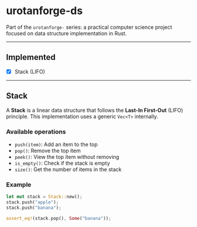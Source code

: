 # urotanforge-ds

Part of the `urotanforge-` series:
a practical computer science project focused on data structure implementation in Rust.

---

## Implemented

- [x] Stack (LIFO)

---

## Stack

A **Stack** is a linear data structure that follows the **Last-In First-Out** (LIFO) principle.
This implementation uses a generic `Vec<T>` internally.

### Available operations

- `push(item)`: Add an item to the top
- `pop()`: Remove the top item
- `peek()`: View the top item without removing
- `is_empty()`: Check if the stack is empty
- `size()`: Get the number of items in the stack

### Example

```rust
let mut stack = Stack::new();
stack.push("apple");
stack.push("banana");

assert_eq!(stack.pop(), Some("banana"));
```
